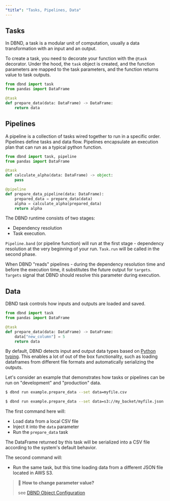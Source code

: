 ```yaml
---
"title": "Tasks, Pipelines, Data"
---
```

## Tasks

In DBND, a task is a modular unit of computation, usually a data transformation with an input and an output.

To create a task, you need to decorate your function with the `@task` decorator. Under the hood, the `task` object is created, and the function parameters are mapped to the task parameters, and the function returns value to task outputs.

```python
from dbnd import task
from pandas import DataFrame

@task
def prepare_data(data: DataFrame) -> DataFrame:
    return data
```

## Pipelines

A pipeline is a collection of tasks wired together to run in a specific order. Pipelines define tasks and data flow. Pipelines encapsulate an execution plan that can run as a typical python function.


```python
from dbnd import task, pipeline
from pandas import DataFrame

@task
def calculate_alpha(data: DataFrame) -> object:
    pass

@pipeline
def prepare_data_pipeline(data: DataFrame):
    prepared_data = prepare_data(data)
    alpha = calculate_alpha(prepared_data)
    return alpha
```

The DBND runtime consists of two stages:
* Dependency resolution
* Task execution.

`Pipeline.band` (or pipeline function) will run at the first stage - dependency resolution at the very beginning of your run. `Task.run` will be called in the second phase.

When DBND "reads" pipelines - during the dependency resolution time and before the execution time, it substitutes the future output for `targets`. `Targets` signal that DBND should resolve this parameter during execution.

## Data
DBND task controls how inputs and outputs are loaded and saved.

```python
from dbnd import task
from pandas import DataFrame

@task
def prepare_data(data: DataFrame) -> DataFrame:
    data["new_column"] = 5
    return data
```

By default, DBND detects input and output data types based on [Python typing](https://pypi.org/project/typing/). This enables a lot of out of the box functionality, such as loading dataframes from different file formats and automatically serializing the outputs.

Let's consider an example that demonstrates how tasks or pipelines can be run on "development" and "production" data.

```bash
$ dbnd run example.prepare_data --set data=myfile.csv

$ dbnd run example.prepare_data --set data=s3://my_backet/myfile.json
```

The first command here will:
* Load data from a local CSV file
* Inject it into the `data` parameter
* Run the `prepare_data` task

The DataFrame returned by this task will be serialized into a CSV file according to the system's default behavior.

The second command will:
* Run the same task, but this time loading data from a different JSON file located in AWS S3.

> 📘 **How to change parameter value?**
>
> see [DBND Object Configuration](doc:object-configuration)
